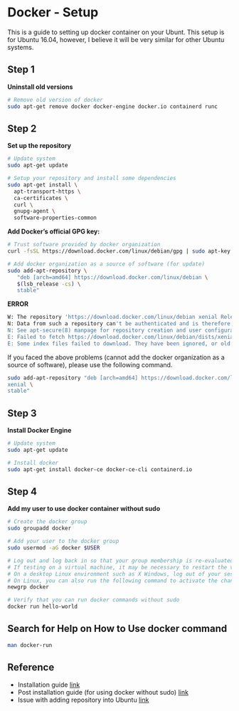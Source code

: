 # Docker - Setup

This is a guide to setting up docker container on your Ubunt. This setup is for Ubuntu 16.04, however, I believe it will be very similar for other Ubuntu systems.

## Step 1

**Uninstall old versions**

```bash
# Remove old version of docker
sudo apt-get remove docker docker-engine docker.io containerd runc
```

## Step 2

**Set up the repository**

```bash
# Update system
sudo apt-get update

# Setup your repository and install some dependencies
sudo apt-get install \
  apt-transport-https \
  ca-certificates \
  curl \
  gnupg-agent \
  software-properties-common
```

**Add Docker’s official GPG key:**

```bash
# Trust software provided by docker organization
curl -fsSL https://download.docker.com/linux/debian/gpg | sudo apt-key add -

# Add docker organization as a source of software (for update)
sudo add-apt-repository \
   "deb [arch=amd64] https://download.docker.com/linux/debian \
   $(lsb_release -cs) \
   stable"
```

**ERROR**

```bash
W: The repository 'https://download.docker.com/linux/debian xenial Release' does not have a Release file.
N: Data from such a repository can't be authenticated and is therefore potentially dangerous to use.
N: See apt-secure(8) manpage for repository creation and user configuration details.
E: Failed to fetch https://download.docker.com/linux/debian/dists/xenial/stable/binary-amd64/Packages  404  Not Found
E: Some index files failed to download. They have been ignored, or old ones used instead.
```

If you faced the above problems (cannot add the docker organization as a source of software), please use the following command.

```bash
sudo add-apt-repository "deb [arch=amd64] https://download.docker.com/linux/ubuntu \
xenial \
stable"
```

## Step 3

**Install Docker Engine**

```bash
# Update system
sudo apt-get update

# Install docker
sudo apt-get install docker-ce docker-ce-cli containerd.io
```

## Step 4

**Add my user to use docker container without sudo**

```bash
# Create the docker group
sudo groupadd docker

# Add your user to the docker group
sudo usermod -aG docker $USER

# Log out and log back in so that your group membership is re-evaluated.
# If testing on a virtual machine, it may be necessary to restart the virtual machine for changes to take effect.
# On a desktop Linux environment such as X Windows, log out of your session completely and then log back in.
# On Linux, you can also run the following command to activate the changes to groups:
newgrp docker

# Verify that you can run docker commands without sudo
docker run hello-world
```

## Search for Help on How to Use docker command

```bash
man docker-run
```

## Reference

- Installation guide [link](https://docs.docker.com/engine/install/debian/)
- Post installation guide (for using docker without sudo) [link](https://docs.docker.com/engine/install/linux-postinstall/)
- Issue with adding repository into Ubuntu [link](https://stackoverflow.com/questions/41133455/docker-repository-does-not-have-a-release-file-on-running-apt-get-update-on-ubun)